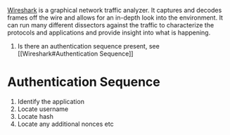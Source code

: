 [Wireshark](https://www.wireshark.org/) is a graphical network traffic analyzer. It captures and decodes frames off the wire and allows for an in-depth look into the environment. It can run many different dissectors against the traffic to characterize the protocols and applications and provide insight into what is happening.

1. Is there an authentication sequence present, see [[Wireshark#Authentication Sequence]]

# Authentication Sequence

1. Identify the application
2. Locate username
3. Locate hash
4. Locate any additional nonces etc